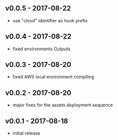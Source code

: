 ## v0.0.5 - 2017-08-22
- use "cloud" identifier as hook prefix

## v0.0.4 - 2017-08-22
- fixed environments Outputs

## v0.0.3 - 2017-08-20
- fixed AWS local environment compiling

## v0.0.2 - 2017-08-20
- major fixes for the assets deployment sequence

## v0.0.1 - 2017-08-18
- initial release
